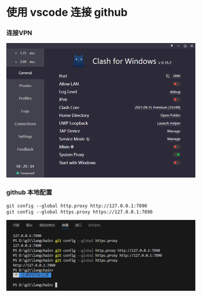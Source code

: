 # 使用 vscode 连接 github 
### 连接VPN
<img src="https://github.com/huangxl-github/langchain/blob/main/doc/images/vscode_github/001.png" style="width:500px;height:auto;">

### github 本地配置

```
git config --global http.proxy http://127.0.0.1:7890
git config --global https.proxy https://127.0.0.1:7890
```
<img src="https://github.com/huangxl-github/langchain/blob/main/doc/images/vscode_github/002.png" style="width:500px;height:auto;">